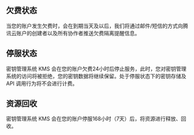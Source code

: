 
## 欠费状态
当您的账户发生欠费时，会在到期当天及以后，我们将通过邮件/短信的方式向腾讯云账户的创建者以及所有协作者推送欠费隔离提醒信息。

## 停服状态
密钥管理系统 KMS 会在您的账户欠费24小时后停止服务，此时，您对密钥管理系统的访问将被拒绝，您的密钥数据将继续保留。处于停服状态下的密钥存储及 API 调用行为将不会进行计费。

## 资源回收
密钥管理系统 KMS 会在您的账户停服168小时（7天）后，将资源进行释放、回收。

